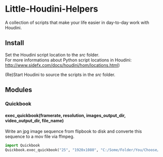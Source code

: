 # Little-Houdini-Helpers

A collection of scripts that make your life easier in day-to-day work with Houdini.

## Install

Set the Houdini script location to the *src* folder.   
For more informations about Python script locations in Houdini: http://www.sidefx.com/docs/houdini/hom/locations.html)

(Re)Start Houdini to source the scripts in the *src* folder. 

## Modules

### Quickbook

#### exec_quickbook(framerate, resolution, images_output_dir, video_output_dir, file_name)
Write an jpg image sequence from flipbook to disk and converte this sequence to a mov file via ffmpeg.

```python
import Quickbook  
Quickbook.exec_quickbook("25", "1920x1080", "C:/Some/Folder/You/Choose/", "C:/Some/Folder/You/Choose/", "Sequ1_Shot01_someName")
```
